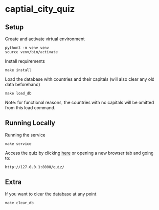 # captial_city_quiz

## Setup

Create and activate virtual environment

```
python3 -m venv venv
source venv/bin/activate
```

Install requirements

```
make install
```

Load the database with countries and their capitals (will also clear any old data beforehand)

```
make load_db
```

Note: for functional reasons, the countries with no capitals will be omitted from this load command.

## Running Locally

Running the service

```
make service
```

Access the quiz by clicking [here](http://127.0.0.1:8000/quiz/) or opening a new browser tab and going to:

```
http://127.0.0.1:8000/quiz/
```

## Extra

If you want to clear the database at any point

```
make clear_db
```
